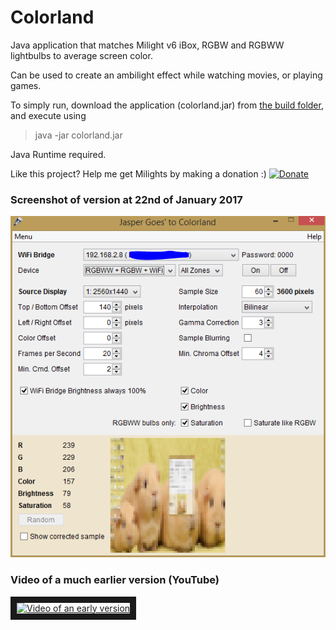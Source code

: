 # Colorland
Java application that matches Milight v6 iBox, RGBW and RGBWW lightbulbs to average screen color.

Can be used to create an ambilight effect while watching movies, or playing games.

To simply run, download the application (colorland.jar) from [the build folder](./build/), and execute using
> java -jar colorland.jar

Java Runtime required.

Like this project? Help me get Milights by making a donation :) [![Donate](https://img.shields.io/badge/Doate-PayPal-green.svg)](https://www.paypal.com/cgi-bin/webscr?cmd=_s-xclick&hosted_button_id=PJ6SSTP5KBHKS)

### Screenshot of version at 22nd of January 2017

![Screenshot](https://github.com/JasperG/Colorland/blob/master/screenshot.png)

### Video of a much earlier version (YouTube)

<a href="http://www.youtube.com/watch?feature=player_embedded&v=CkvY24evdoQ
" target="_blank"><img src="http://img.youtube.com/vi/CkvY24evdoQ/0.jpg" 
alt="Video of an early version" width="549" height="412" border="10" /></a>
